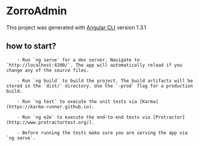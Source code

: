 # ZorroAdmin

This project was generated with [Angular CLI](https://github.com/angular/angular-cli) version 1.3.1

## how to start?

        - Run `ng serve` for a dev server. Navigate to `http://localhost:4200/`. The app will automatically reload if you change any of the source files.

        - Run `ng build` to build the project. The build artifacts will be stored in the `dist/` directory. Use the `-prod` flag for a production build.

        - Run `ng test` to execute the unit tests via [Karma](https://karma-runner.github.io).

        - Run `ng e2e` to execute the end-to-end tests via [Protractor](http://www.protractortest.org/).

        - Before running the tests make sure you are serving the app via `ng serve`.





